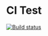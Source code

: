 # CI Test

[![Build status](https://ci.appveyor.com/api/projects/status/kpis4ba3t6rbtv5h?svg=true)](https://ci.appveyor.com/project/allvb/arraybuffer)

